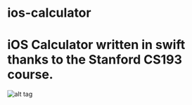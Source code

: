 # ios-calculator
# iOS Calculator written in swift thanks to the Stanford CS193 course. 
![alt tag](https://image.ibb.co/iWa9vQ/image1.png)
